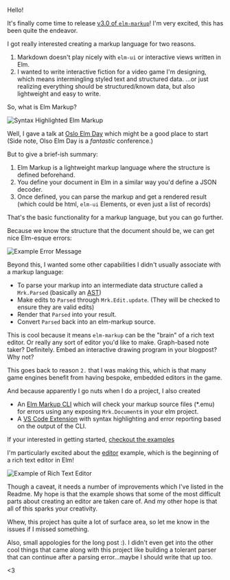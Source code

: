 Hello!

It's finally come time to release [v3.0 of `elm-markup`](https://package.elm-lang.org/packages/mdgriffith/elm-markup/latest/)!  I'm very excited, this has been quite the endeavor.

I got really interested creating a markup language for two reasons.

1. Markdown doesn't play nicely with `elm-ui` or interactive views written in Elm.
2. I wanted to write interactive fiction for a video game I'm designing, which means intermingling styled text and structured data.  ...or just realizing everything should be structured/known data, but also lightweight and easy to write.

So, what is Elm Markup?

![Syntax Highlighted Elm Markup](https://github.com/mdgriffith/elm-markup/blob/master/examples/highlighted-code.png?raw=true)

Well, I gave a talk at [Oslo Elm Day](https://www.youtube.com/watch?v=8Zd3ocr9Di8) which might be a good place to start (Side note, Olso Elm Day is a *fantastic* conference.)

But to give a brief-ish summary:

1. Elm Markup is a lightweight markup language where the structure is defined beforehand.
2. You define your document in Elm in a similar way you'd define a JSON decoder.
3. Once defined, you can parse the markup and get a rendered result (which could be html, `elm-ui` Elements, or even just a list of records)

That's the basic functionality for a markup language, but you can go further.

Because we know the structure that the document should be, we can get nice Elm-esque errors:

![Example Error Message](https://github.com/mdgriffith/elm-markup/blob/master/examples/example-error.png?raw=true)

Beyond this, I wanted some other capabilities I didn't usually associate with a markup language:

- To parse your markup into an intermediate data structure called a `Mrk.Parsed` (basically an [AST](https://en.wikipedia.org/wiki/Abstract_syntax_tree))
- Make edits to `Parsed` through `Mrk.Edit.update`.  (They will be checked to ensure they are valid edits)
- Render that `Parsed` into your result.
- Convert `Parsed` back into an elm-markup source.

This is cool because it means `elm-markup` can be the "brain" of a rich text editor.  Or really any sort of editor you'd like to make.  Graph-based note taker?  Definitely.  Embed an interactive drawing program in your blogpost?  Why not?

This goes back to reason `2.` that I was making this, which is that many game engines benefit from having bespoke, embedded editors in the game.

And because apparently I go nuts when I do a project, I also created

- An [Elm Markup CLI](https://github.com/mdgriffith/elm-markup-cli) which will check your markup source files (*.emu) for errors using any exposing `Mrk.Document`s in your elm project.
- A [VS Code Extension](https://marketplace.visualstudio.com/items?itemName=mdgriffith.elm-markup-vscode) with syntax highlighting and error reporting based on the output of the CLI.

If your interested in getting started, [checkout the examples](https://github.com/mdgriffith/elm-markup/tree/master/examples)

I'm particularly excited about the [editor](https://github.com/mdgriffith/elm-markup/tree/master/examples/editor) example, which is the beginning of a rich text editor in Elm!

![Example of Rich Text Editor](https://github.com/mdgriffith/elm-markup/blob/master/examples/elm-markup-editor.gif?raw=true)

Though a caveat, it needs a number of improvements which I've listed in the Readme. My hope is that the example shows that some of the most difficult parts about creating an editor are taken care of. And my other hope is that all of this sparks your creativity.

Whew, this project has quite a lot of surface area, so let me know in the issues if I missed something.

Also, small appologies for the long post :).  I didn't even get into the other cool things that came along with this project like building a tolerant parser that can continue after a parsing error...maybe I should write that up too.

<3
